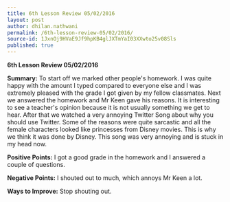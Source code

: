 ```yaml
---
title: 6th Lesson Review 05/02/2016
layout: post
author: dhilan.nathwani
permalink: /6th-lesson-review-05/02/2016/
source-id: 1JxnOj9HVaE9Jf9hpKB4glJXTmYaI03XXwto25v08Sls
published: true
---
```

**6th Lesson Review 05/02/2016**

**Summary:** To start off we marked other people's homework. I was quite happy with the amount I typed compared to everyone else and I was extremely pleased with the grade I got given by my fellow classmates. Next we answered the homework and Mr Keen gave his reasons. It is interesting to see a teacher's opinion because it is not usually something we get to hear. After that we watched a very annoying Twitter Song about why you should use Twitter. Some of the reasons were quite sarcastic and all the female characters looked like princesses from Disney movies. This is why we think it was done by Disney. This song was very annoying and is stuck in my head now.

**Positive Points:** I got a good grade in the homework and I answered a couple of questions.

**Negative Points:** I shouted out to much, which annoys Mr Keen a lot.

**Ways to Improve:** Stop shouting out.

